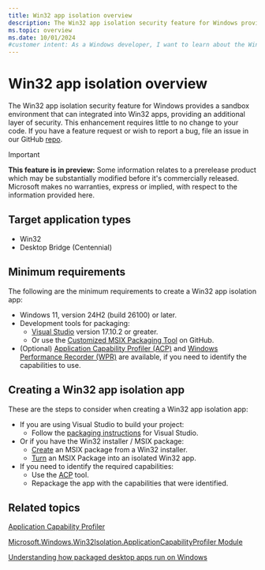 ```yaml
---
title: Win32 app isolation overview
description: The Win32 app isolation security feature for Windows provides a sandbox environment that can integrated into Win32 apps.
ms.topic: overview
ms.date: 10/01/2024
#customer intent: As a Windows developer, I want to learn about the Win32 app isolation security feature so that I can integrate it into my Win32 apps.
---
```


# Win32 app isolation overview

The Win32 app isolation security feature for Windows provides a sandbox environment that can integrated into Win32 apps, providing an additional layer of security. This enhancement requires little to no change to your code. If you have a feature request or wish to report a bug, file an issue in our GitHub [repo](https://github.com/microsoft/win32-app-isolation/issues).

> [!IMPORTANT]
> **This feature is in preview:** Some information relates to a prerelease product which may be substantially modified before it's commercially released. Microsoft makes no warranties, express or implied, with respect to the information provided here.

## Target application types

- Win32
- Desktop Bridge (Centennial)

## Minimum requirements

The following are the minimum requirements to create a Win32 app isolation app:

- Windows 11, version 24H2 (build 26100) or later.
- Development tools for packaging:
  - [Visual Studio](https://visualstudio.microsoft.com/) version 17.10.2 or greater.
  - Or use the [Customized MSIX Packaging Tool](https://github.com/microsoft/win32-app-isolation/releases/tag/v0.1.1) on GitHub.
- (Optional) [Application Capability Profiler (ACP)](https://github.com/microsoft/win32-app-isolation/releases/tag/v0.1.1) and [Windows Performance Recorder (WPR)](/windows-hardware/test/wpt/windows-performance-recorder) are available, if you need to identify the capabilities to use.

## Creating a Win32 app isolation app

These are the steps to consider when creating a Win32 app isolation app:

- If you are using Visual Studio to build your project:
  - Follow the [packaging instructions](app-isolation-packaging-with-vs.md) for Visual Studio.
- Or if you have the Win32 installer / MSIX package:
  - [Create](app-isolation-msix-packaging.md#packaging-an-isolated-win32-app-with-msix) an MSIX package from a Win32 installer.
  - [Turn](app-isolation-msix-packaging.md#convert-an-existing-msix-app-to-run-isolated) an MSIX Package into an isolated Win32 app.
- If you need to identify the required capabilities:
  - Use the [ACP](app-isolation-capability-profiler.md) tool.
  - Repackage the app with the capabilities that were identified.

## Related topics

[Application Capability Profiler](app-isolation-capability-profiler.md)

[Microsoft.Windows.Win32Isolation.ApplicationCapabilityProfiler Module](app-isolation-reference/Microsoft.Windows.Win32Isolation.ApplicationCapabilityProfiler.md)

[Understanding how packaged desktop apps run on Windows](/windows/msix/desktop/desktop-to-uwp-behind-the-scenes)
